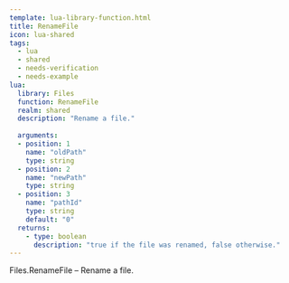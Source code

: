 ```yaml
---
template: lua-library-function.html
title: RenameFile
icon: lua-shared
tags:
  - lua
  - shared
  - needs-verification
  - needs-example
lua:
  library: Files
  function: RenameFile
  realm: shared
  description: "Rename a file."
  
  arguments:
  - position: 1
    name: "oldPath"
    type: string
  - position: 2
    name: "newPath"
    type: string
  - position: 3
    name: "pathId"
    type: string
    default: "0"
  returns:
    - type: boolean
      description: "true if the file was renamed, false otherwise."
---
```


<div class="lua__search__keywords">
Files.RenameFile &#x2013; Rename a file.
</div>
